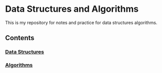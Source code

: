 # Data Structures and Algorithms

This is my repository for notes and practice for data structures algorithms.

## Contents

### [Data Structures](/datastructures/README.md)

### [Algorithms](/algorithms/README.md)
